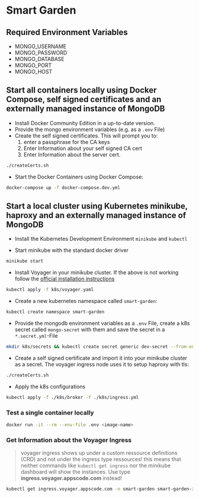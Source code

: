 # Smart Garden

## Required Environment Variables

- MONGO_USERNAME
- MONGO_PASSWORD
- MONGO_DATABASE
- MONGO_PORT
- MONGO_HOST

## Start all containers locally using Docker Compose, self signed certificates and an externally managed instance of MongoDB

- Install Docker Community Edition in a up-to-date version.
- Provide the mongo environment variables (e.g. as a `.env` File)
- Create the self signed certificates. This will prompt you to: 
  1. enter a passphrase for the CA keys 
  2. Enter Information about your self signed CA cert
  3. Enter Information about the server cert.

```sh
./createCerts.sh
```

- Start the Docker Containers using Docker Compose: 

```sh
docker-compose up -f docker-compose.dev.yml
```

## Start a local cluster using Kubernetes minikube, haproxy and an externally managed instance of MongoDB

- Install the Kubernetes Development Environment `minikube` and `kubectl`

- Start minikube with the standard docker driver

```sh
minikube start
```

- Install Voyager in your minikube cluster. If the above is not working follow the [official installation instructions](https://voyagermesh.com/docs/v12.0.0/setup/install/#script)

```sh
kubectl apply -f k8s/voyager.yaml
```

- Create a new kubernetes namespace called `smart-garden`:

```sh
kubectl create namespace smart-garden
```

- Provide the mongodb environment variables as a `.env` File, create a k8s secret called `mongo-secret` with them and save the secret in a `*.secret.yml`-File

```sh
mkdir k8s/secrets && kubectl create secret generic dev-secret --from-env-file=.env -o yaml --save-config=true --namespace=smart-garden > k8s/secrets/mongo.secret.yml
```

- Create a self signed certificate and import it into your minikube cluster as a secret. The voyager ingress node uses it to setup haproxy with tls:

```sh
./createCerts.sh
```

- Apply the k8s configurations

```sh
kubectl apply -f ./k8s/broker -f ./k8s/ingress.yml
```

### Test a single container locally

```sh
docker run -it --rm --env-file .env <image-name>
```

### Get Information about the Voyager Ingress

> voyager ingress shows up under a custom ressource definitions (CRD) and not under 
> the ingress type ressources!
> this means that neither commands like `kubectl get ingress` nor the minikube dashboard
> will show the instances. Use type **ingress.voyager.appscode.com** instead!

```sh
kubectl get ingress.voyager.appscode.com -n smart-garden smart-garden-ingress
```
